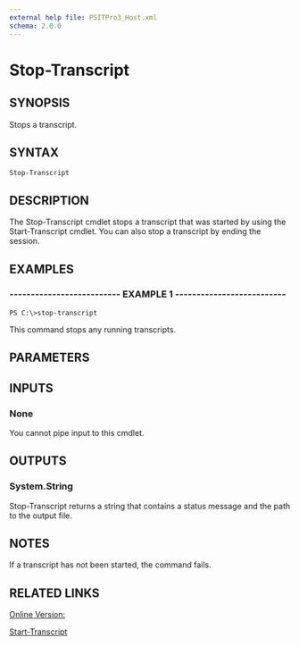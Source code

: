 ```yaml
---
external help file: PSITPro3_Host.xml
schema: 2.0.0
---
```


# Stop-Transcript
## SYNOPSIS
Stops a transcript.

## SYNTAX

```
Stop-Transcript
```

## DESCRIPTION
The Stop-Transcript cmdlet stops a transcript that was started by using the Start-Transcript cmdlet.
You can also stop a transcript by ending the session.

## EXAMPLES

### -------------------------- EXAMPLE 1 --------------------------
```
PS C:\>stop-transcript
```

This command stops any running transcripts.

## PARAMETERS

## INPUTS

### None
You cannot pipe input to this cmdlet.

## OUTPUTS

### System.String
Stop-Transcript returns a string that contains a status message and the path to the output file.

## NOTES
If a transcript has not been started, the command fails.

## RELATED LINKS

[Online Version:](http://go.microsoft.com/fwlink/?LinkID=113415)

[Start-Transcript](05b8f72c-ae3b-45d5-95e0-86aa1ca1908a)


